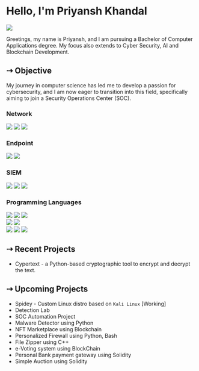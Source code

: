 # Hello, I'm Priyansh Khandal
<a href="https://www.linkedin.com/in/priyanshkhandal/"><img src="https://img.shields.io/badge/-LinkedIn-0072b1?&style=for-the-badge&logo=linkedin&logoColor=white" /></a>



<!--
[Brief Introduction - Remove this afterwards]
I am a Cyber Security Student with a profound interest in technology and a dedication to solving complex problems.
-->
Greetings, my name is Priyansh, and I am pursuing a Bachelor of Computer Applications degree. My focus also extends to Cyber Security, AI and Blockchain Development.


## ⇢ Objective
<!--
    [Provide Objective - Remove this afterwards]]
-->
My journey in computer science has led me to develop a passion for cybersecurity, and I am now eager to transition into this field, specifically aiming to join a Security Operations Center (SOC).
<!--
## ⇢ Skills
-->
<!--
    [Provide skills and associated projects. Make sure to hyperlink the project - Remove this afterwards]]
-->
<!--
| Skill                                         | Associated Project         |
|-----------------------------------------------|----------------------------|
| SIEM Implementation and Log Analysis          | <a href="">Detection Lab</a>|
| Network Traffic Monitoring and Attack Detection | <a href="">Detection Lab</a>|
| Security Automation with Shuffle SOAR         | <a href="">SOC Automation Lab</a>|
| Incident Response Planning and Execution      | <a href="">SOC Automation Lab</a>|
| Case Management with TheHive                  | <a href="">SOC Automation Lab</a>|
| Scripting and Automation for Threat Mitigation | <a href="">SOC Automation Lab</a>|

## ⇢ Tools
-->

<!--
    [Provide tools and break them down into categories. Use ChatGPT to help create the link - Remove this afterwards]]
-->


### Network
<div>
    <img src="https://img.shields.io/badge/-Wireshark-1679A7?&style=for-the-badge&logo=Wireshark&logoColor=white" />
    <img src="https://img.shields.io/badge/-Suricata-EF3B2D?&style=for-the-badge&logo=Suricata&logoColor=white" />
    <img src="https://img.shields.io/badge/-Zeek-777BB4?&style=for-the-badge&logo=Zeek&logoColor=white" />
</div>

### Endpoint
<div>
    <img src="https://img.shields.io/badge/-Microsoft_Defender_for_Endpoint-00A4EF?&style=for-the-badge&logo=Microsoft&logoColor=white" />
    <img src="https://img.shields.io/badge/-Velociraptor-4B275F?&style=for-the-badge&logo=Velociraptor&logoColor=white" />
</div>

### SIEM
<div>
    <img src="https://img.shields.io/badge/-Microsoft_Sentinel-0078D4?&style=for-the-badge&logo=Microsoft&logoColor=white" />
    <img src="https://img.shields.io/badge/-Splunk-000000?&style=for-the-badge&logo=Splunk&logoColor=white" />
    <img src="https://img.shields.io/badge/-Elastic-005571?&style=for-the-badge&logo=Elastic&logoColor=white" />
</div>


### Programming Languages
<div>
<img src="https://img.shields.io/badge/Python-3776AB?style=for-the-badge&logo=python&logoColor=white" /> 
<img src="https://img.shields.io/badge/TypeScript-007ACC?style=for-the-badge&logo=typescript&logoColor=white" /> 
<img src="https://img.shields.io/badge/Shell_Script-121011?style=for-the-badge&logo=gnu-bash&logoColor=white" /> 
<br>
<img src="https://img.shields.io/badge/JavaScript-F7DF1E?style=for-the-badge&logo=javascript&logoColor=black" /> 
<img src="https://img.shields.io/badge/PHP-777BB4?style=for-the-badge&logo=php&logoColor=white" /> 
<!-- <img src="https://img.shields.io/badge/Swift-FA7343?style=for-the-badge&logo=swift&logoColor=white" />    Swift -->
<br>
<img src="https://img.shields.io/badge/MySQL-00000F?style=for-the-badge&logo=mysql&logoColor=white" /> 
<img src="https://img.shields.io/badge/MongoDB-4EA94B?style=for-the-badge&logo=mongodb&logoColor=white" /> 
<img src="https://img.shields.io/badge/PostgreSQL-316192?style=for-the-badge&logo=postgresql&logoColor=white" />  
</div>

<!--
### Tools Skills
<div>
-->
<!--<img src="https://img.shields.io/badge/Microsoft_Azure-0089D6?style=for-the-badge&logo=microsoft-azure&logoColor=white" />    Azure-->
<!--<img src="https://img.shields.io/badge/Google_Cloud-4285F4?style=for-the-badge&logo=google-cloud&logoColor=white" />    Google Cloud-->
<!--<img src="https://img.shields.io/badge/Amazon_AWS-232F3E?style=for-the-badge&logo=amazon-aws&logoColor=white" />    AWS-->
<!--<br>-->
<!--<img src="https://img.shields.io/badge/Flutter-02569B?style=for-the-badge&logo=flutter&logoColor=white" />    Flutter-->
<!--<img src="https://img.shields.io/badge/Figma-F24E1E?style=for-the-badge&logo=figma&logoColor=white" />    Figma-->
<!--<img src="https://img.shields.io/badge/hyperledger-2F3134?style=for-the-badge&logo=hyperledger&logoColor=white" />    Hyperledger-->
<!--<br>-->
<!--<img src="https://img.shields.io/badge/GIT-E44C30?style=for-the-badge&logo=git&logoColor=white" />    Git-->
<!--<img src="https://img.shields.io/badge/Snyk-4C4A73?style=for-the-badge&logo=snyk&logoColor=white" />    Snyk-->
<!--<img src="https://img.shields.io/badge/Visual_Studio_Code-0078D4?style=for-the-badge&logo=visual%20studio%20code&logoColor=white" />    VScode-->
<!--</div>-->




<!--
## ⇢ Certifications
[Provide certifications that you have obtained. Use ChatGPT to help create the link - Remove this afterward]]
<div>
<img src="https://img.shields.io/badge/-Security%2B-FF0000?&style=for-the-badge&logo=CompTIA&logoColor=white" />
<img src="https://img.shields.io/badge/-Network%2B-007ACC?&style=for-the-badge&logo=CompTIA&logoColor=white" />
<img src="https://img.shields.io/badge/-A%2B-4D4D4D?&style=for-the-badge&logo=CompTIA&logoColor=white" />
<img src="https://img.shields.io/badge/-CDSA-006400?&style=for-the-badge&logoColor=white" />
<img src="https://img.shields.io/badge/-CCD-000080?&style=for-the-badge&logoColor=white" />
</div>
-->


## ⇢ Recent Projects
 - Cypertext - a Python-based cryptographic tool to encrypt and decrypt the text. 

<!--
- Spidey - Custom Linux distro based on `Kali Linux`
- Detection Lab
- SOC Automation Project
- Malware Detector using Python
- NFT Marketplace using Blockchain
- Personalized Firewall using Python, Bash
- File Zipper using C++
- e-Voting system using BlockChain
- Personal Bank payment gateway using Solidity
- Simple Auction using Solidity

-->

## ⇢ Upcoming Projects
- Spidey - Custom Linux distro based on `Kali Linux` [Working]
- Detection Lab
- SOC Automation Project
- Malware Detector using Python
- NFT Marketplace using Blockchain
- Personalized Firewall using Python, Bash
- File Zipper using C++
- e-Voting system using BlockChain
- Personal Bank payment gateway using Solidity
- Simple Auction using Solidity





<!--
### Hi there 👋
**k-priyansh/k-priyansh** is a ✨ _special_ ✨ repository because its `README.md` (this file) appears on your GitHub profile.

Here are some ideas to get you started:

- 🔭 I’m currently working on ...
- 🌱 I’m currently learning ...
- 👯 I’m looking to collaborate on ...
- 🤔 I’m looking for help with ...
- 💬 Ask me about ...
- 📫 How to reach me: ...
- 😄 Pronouns: ...
- ⚡ Fun fact: ...
-->


